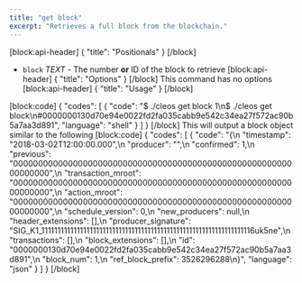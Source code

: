 ```yaml
---
title: "get block"
excerpt: "Retrieves a full block from the blockchain."
---
```

[block:api-header]
{
  "title": "Positionals"
}
[/block]
- `block` _TEXT_ - The number **or** ID of the block to retrieve
[block:api-header]
{
  "title": "Options"
}
[/block]
This command has no options
[block:api-header]
{
  "title": "Usage"
}
[/block]

[block:code]
{
  "codes": [
    {
      "code": "$ ./cleos get block 1\n$ ./cleos get block\n#0000000130d70e94e0022fd2fa035cabb9e542c34ea27f572ac90b5a7aa3d891",
      "language": "shell"
    }
  ]
}
[/block]
This will output a block object similar to the following
[block:code]
{
  "codes": [
    {
      "code": "{\n  \"timestamp\": \"2018-03-02T12:00:00.000\",\n  \"producer\": \"\",\n  \"confirmed\": 1,\n  \"previous\": \"0000000000000000000000000000000000000000000000000000000000000000\",\n  \"transaction_mroot\": \"0000000000000000000000000000000000000000000000000000000000000000\",\n  \"action_mroot\": \"0000000000000000000000000000000000000000000000000000000000000000\",\n  \"schedule_version\": 0,\n  \"new_producers\": null,\n  \"header_extensions\": [],\n  \"producer_signature\": \"SIG_K1_111111111111111111111111111111111111111111111111111111111111111116uk5ne\",\n  \"transactions\": [],\n  \"block_extensions\": [],\n  \"id\": \"0000000130d70e94e0022fd2fa035cabb9e542c34ea27f572ac90b5a7aa3d891\",\n  \"block_num\": 1,\n  \"ref_block_prefix\": 3526296288\n}",
      "language": "json"
    }
  ]
}
[/block]